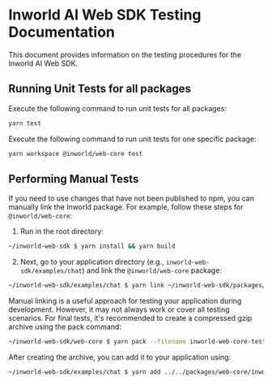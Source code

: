 # Inworld AI Web SDK Testing Documentation

This document provides information on the testing procedures for the Inworld AI Web SDK.

## Running Unit Tests for all packages

Execute the following command to run unit tests for all packages:

```sh
yarn test
```

Execute the following command to run unit tests for one specific package:

```sh
yarn workspace @inworld/web-core test
```

## Performing Manual Tests

If you need to use changes that have not been published to npm, you can manually link the Inworld package. For example, follow these steps for `@inworld/web-core`:

1. Run in the root directory:
   
```sh
~/inworld-web-sdk $ yarn install && yarn build
```

2. Next, go to your application directory (e.g., `inworld-web-sdk/examples/chat`) and link the `@inworld/web-core` package:

```sh
~/inworld-web-sdk/examples/chat $ yarn link ~/inworld-web-sdk/packages/web-core
```

Manual linking is a useful approach for testing your application during development. However, it may not always work or cover all testing scenarios. For final tests, it's recommended to create a compressed gzip archive using the pack command:

```sh
~/inworld-web-sdk/web-core $ yarn pack --filename inworld-web-core-test.tgz
```

After creating the archive, you can add it to your application using:

```sh
~/inworld-web-sdk/examples/chat $ yarn add ../../packages/web-core/inworld-web-core-test.tgz
```
